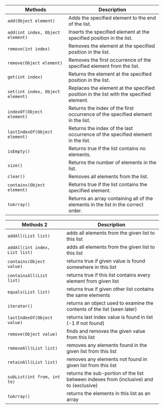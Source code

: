 | Methods                          | Description                                                                            |
|----------------------------------|----------------------------------------------------------------------------------------|
| `add(Object element)`            | Adds the specified element to the end of the list.                                     |
| `add(int index, Object element)` | Inserts the specified element at the specified position in the list.                   |
| `remove(int index)`              | Removes the element at the specified position in the list.                             |
| `remove(Object element)`         | Removes the first occurrence of the specified element from the list.                   |
| `get(int index)`                 | Returns the element at the specified position in the list.                             |
| `set(int index, Object element)` | Replaces the element at the specified position in the list with the specified element. |
| `indexOf(Object element)`        | Returns the index of the first occurrence of the specified element in the list.        |
| `lastIndexOf(Object element)`    | Returns the index of the last occurrence of the specified element in the list.         |
| `isEmpty()`                      | Returns true if the list contains no elements.                                         |
| `size()`                         | Returns the number of elements in the list.                                            |
| `clear()`                        | Removes all elements from the list.                                                    |
| `contains(Object element)`       | Returns true if the list contains the specified element.                               |
| `toArray()`                      | Returns an array containing all of the elements in the list in the correct order.      |

| Methods 2                        | Description                                                                            |
|----------------------------------|----------------------------------------------------------------------------------------|
| `addAll(List list)`              | adds all elements from the given list to this list                                     |
| `addAll(int index, List list)`   | adds all elements from the given list to this list                                     |
| `contains(Object value)`         | returns true if given value is found somewhere in this list                            |
| `containsAll(List list)`         | returns true if this list contains every element from given list                       |
| `equals(List list)`              | returns true if given other list contains the same elements                            |
| `iterator()`                     | returns an object used to examine the contents of the list (seen later)                |
| `lastIndexOf(Object value)`      | returns last index value is found in list (-1 if not found)                            |
| `remove(Object value)`           | finds and removes the given value from this list                                       |
| `removeAll(List list)`           | removes any elements found in the given list from this list                            |
| `retainAll(List list)`           | removes any elements not found in given list from this list                            |
| `subList(int from, int to)`      | returns the sub-portion of the list between indexes from (inclusive) and to (exclusive)|
| `toArray()`                      | returns the elements in this list as an array                                          |

